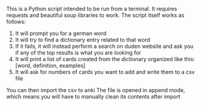 This is a Python script intended to be run from a terminal. It requires requests and beautiful soup libraries to work.
The script itself works as follows:
  1. It will prompt you for a german word
  2. It will try to find a dictionary entry related to that word
  3. If it fails, it will instead perform a search on duden website and ask you if any of the top results is what you are looking for
  4. It will print a list of cards created from the dictionary organized like this: [word, definition, examples]
  5. It will ask for numbers of cards you want to add and write them to a csv file

You can then import the csv to anki
The file is opened in append mode, which means you will have to manually clean its contents after import
